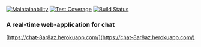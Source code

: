 [![Maintainability](https://api.codeclimate.com/v1/badges/3328399205686eedd3c2/maintainability)](https://codeclimate.com/github/8ar8az/Chat-Hexlet/maintainability)
[![Test Coverage](https://api.codeclimate.com/v1/badges/3328399205686eedd3c2/test_coverage)](https://codeclimate.com/github/8ar8az/Chat-Hexlet/test_coverage)
[![Build Status](https://travis-ci.org/8ar8az/Chat-Hexlet.svg?branch=master)](https://travis-ci.org/8ar8az/Chat-Hexlet)

### A real-time web-application for chat

[https://chat-8ar8az.herokuapp.com/](https://chat-8ar8az.herokuapp.com/)